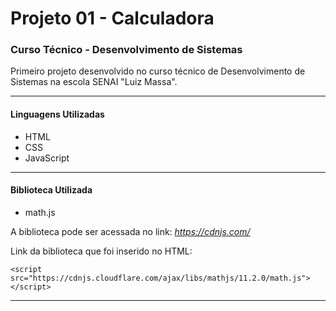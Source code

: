 # Projeto 01 - Calculadora
### Curso Técnico - Desenvolvimento de Sistemas

Primeiro projeto desenvolvido no curso técnico de Desenvolvimento de Sistemas na escola SENAI "Luiz Massa".

---
#### Linguagens Utilizadas
* HTML
* CSS
* JavaScript

---
#### Biblioteca Utilizada
* math.js

A biblioteca pode ser acessada no link: *https://cdnjs.com/*

Link da biblioteca que foi inserido no HTML:
```
<script src="https://cdnjs.cloudflare.com/ajax/libs/mathjs/11.2.0/math.js"></script>
```
---